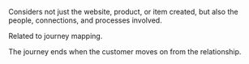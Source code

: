 Considers not just the website, product, or item created, but also the people, connections, and processes involved.

Related to journey mapping.

The journey ends when the customer moves on from the relationship.